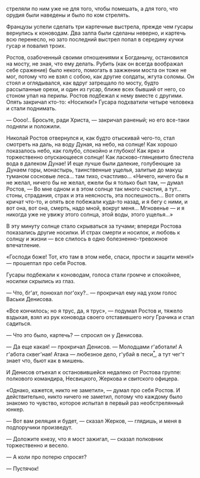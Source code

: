 стреляли по ним уже не для того, чтобы помешать, а для того, что орудия были наведены и было по ком стрелять.

Французы успели сделать три картечные выстрела, прежде чем гусары вернулись к коноводам. Два залпа были сделаны неверно, и картечь всю перенесло, но зато последний выстрел попал в середину кучки гусар и повалил троих.

Ростов, озабоченный своими отношениями к Богданычу, остановился на мосту, не зная, что ему делать. Рубить (как он всегда воображал себе сражение) было некого, помогать в зажжении моста он тоже не мог, потому что не взял с собою, как другие солдаты, жгута соломы. Он стоял и оглядывался, как вдруг затрещало по мосту, будто рассыпанные орехи, и один из гусар, ближе всех бывший от него, со стоном упал на перилы. Ростов подбежал к нему вместе с другими. Опять закричал кто-то: «Носилки!» Гусара подхватили четыре человека и стали поднимать.

— Оооо!.. Бросьте, ради Христа, — закричал раненый; но его все-таки подняли и положили.

Николай Ростов отвернулся и, как будто отыскивай чего-то, стал смотреть на даль, на воду Дуная, на небо, на солнце! Как хорошо показалось небо, как голубо, спокойно и глубоко! Как ярко и торжественно опускающееся солнце! Как ласково-глянцевито блестела вода в далеком Дунае! И еще лучше были далекие, голубеющие за Дунаем горы, монастырь, таинственные ущелья, залитые до макуш туманом сосновые леса… там тихо, счастливо… «Ничего, ничего бы я не желал, ничего бы не желал, ежели бы я только был там, — думал Ростов, — Во мне одном и в этом солнце так много счастия, а тут… стоны, страдания, страх и эта неясность, эта поспешность… Вот опять кричат что-то, и опять все побежали куда-то назад, и я бегу с ними, и вот она, вот она, смерть, надо мной, вокруг меня… Мгновенье — и я никогда уже не увижу этого солнца, этой воды, этого ущелья…»

В эту минуту солнце стало скрываться за тучами; впереди Ростова показались другие носилки. И страх смерти и носилок, и любовь к солнцу и жизни — все слилось в одно болезненно-тревожное впечатление.

«Господи боже! Тот, кто там в этом небе, спаси, прости и защити меня!» — прошептал про себя Ростов.

Гусары подбежали к коноводам, голоса стали громче и спокойнее, носилки скрылись из глаз.

— Что, бг'ат, понюхал пог'оху?.. — прокричал ему над ухом голос Васьки Денисова.

«Все кончилось; но я трус, да, я трус», — подумал Ростов и, тяжело вздыхая, взял из рук коновода своего отставившего ногу Грачика и стал садиться.

— Что это было, картечь? — спросил он у Денисова.

— Да еще какая! — прокричал Денисов. — Молодцами г'аботали! А г'абота сквег'ная! Атака — любезное дело, г'убай в песи[<sup>\*</sup>](#c_99), а тут чег'т знает что, бьют как в мишень.

И Денисов отъехал к остановившейся недалеко от Ростова группе: полкового командира, Несвицкого, Жеркова и свитского офицера.

«Однако, кажется, никто не заметил», — думал про себя Ростов. И действительно, никто ничего не заметил, потому что каждому было знакомо то чувство, которое испытал в первый раз необстрелянный юнкер.

— Вот вам реляция и будет, — сказал Жерков, — глядишь, и меня в подпоручики произведут.

— Доложите кнезу, что я мост зажигал, — сказал полковник торжественно и весело.

— А коли про потерю спросят?

— Пустячок!

